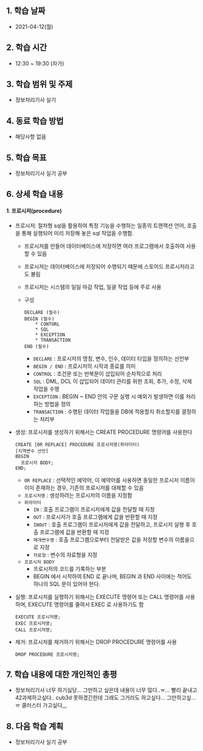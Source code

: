 

## 1. 학습 날짜

* 2021-04-12(월)



## 2. 학습 시간

* 12:30 ~ 19:30 (자가)



## 3. 학습 범위 및 주제

* 정보처리기사 실기



## 4. 동료 학습 방법

* 해당사항 없음



## 5. 학습 목표

* 정보처리기사 실기 공부



## 6. 상세 학습 내용

#### 1. 프로시저(procedure)

* 프로시저: 절차형 sql을 활용하여 특정 기능을 수행하는 일종의 트랜잭션 언어, 호출을 통해 실행되어 미리 저장해 놓은 sql 작업을 수행함.

  * 프로시저를 만들어 데이터베이스에 저장하면 여러 프로그램에서 호출하여 사용할 수 있음

  * 프로시저는 데이터베이스에 저장되어 수행되기 때문에 스토어드 프로시저라고도 불림

  * 프로시저는 시스템의 일일 마감 작업, 일괄 작업 등에 주로 사용

  * 구성

    ```
    DECLARE (필수)
    BEGIN (필수)
    	* CONTORL
    	* SQL
    	* EXCEPTION
    	* TRANSACTION
    END (필수)
    ```

    * `DECLARE` : 프로시저의 명칭, 변수, 인수, 데이터 타입을 정의하는 선언부
    * `BEGIN / END` : 프로시저의 시작과 종료를 의미
    * `CONTROL` : 조건문 또는 반복문이 삽입되어 순차적으로 처리
    * `SQL` : DML, DCL 이 삽입되어 데이터 관리를 위한 조회, 추가, 수정, 삭제 작업을 수행
    * `EXCEPTION` : BEGIN ~ END 안의 구문 실행 시 예외가 발생하면 이를 처리하는 방법을 정의
    * `TRANSACTION` : 수행된 데이터 작업들을 DB에 적용할지 취소할지를 결정하는 처리부

* 생성: 프로시저를 생성하기 위해서는 CREATE PROCEDURE 명령어를 사용한다

  ```
  CREATE [OR REPLACE] PROCEDURE 프로시저명(파라미터)
  [지역변수 선언]
  BEGIN
  	프로시저 BODY;
  END;
  ```

  * `OR REPLACE` : 선택적인 예약어, 이 예약어를 사용하면 동일한 프로시저 이름이 이미 존재하는 경우, 기존의 프로시저를 대체할 수 있음
  * `프로시저명` : 생성하려는 프로시저의 이름을 지정함
   * `파라미터` 
      * `IN` : 호출 프로그램이 프로시저에게 값을 전달할 때 지정
      * `OUT` : 프로시저가 호출 프로그램에게 값을 반환할 때 지정
      * `INOUT` : 호출 프로그램이 프로시저에게 값을 전달하고, 프로시저 실행 후 호출 프로그램에 값을 반환할 때 지정
      * `매개변수명` : 호출 프로그램으로부터 전달받은 값을 저장할 변수의 이름을으로 지정
      * `자료형` : 변수의 자료형을 지정
   * `프로시저 BODY` 
      * 프로시저의 코드를 기록하는 부분
      * BEGIN 에서 시작하여 END 로 끝나며, BEGIN 과 END 사이에는 적어도 하나의 SQL 문이 있어야 한다.

 * 실행: 프로시저를 실행하기 위해서는 EXECUTE 명령어 또는 CALL 명령어를 사용하며, EXECUTE 명령어를 줄여서 EXEC 로 사용하기도 함

   ```
   EXECUTE 프로시저명;
   EXEC 프로시저명;
   CALL 프로시저명;
   ```

* 제거: 프로시저를 제거하기 위해서는 DROP PROCEDURE 명령어를 사용

  ```
  DROP PROCEDURE 프로시저명;
  ```

  



## 7. 학습 내용에 대한 개인적인 총평

* 정보처리기사 너무 하기싫당... 그만하고 싶은데 내용이 너무 많다..ㅠ... 빨리 끝내고 42과제하고싶다.. cub3d 못하겠긴한데 그래도 그거라도 하고싶다... 그만하고싶...ㅠ 클러스터 가고싶다,,,



## 8. 다음 학습 계획

* 정보처리기사 실기 공부

